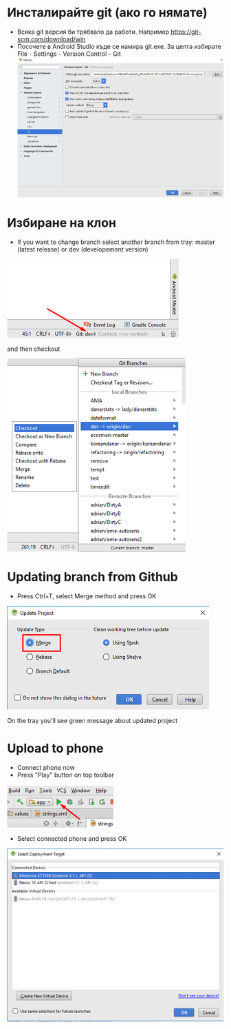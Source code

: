 # Инсталирайте git (ако го нямате)
* Всяка git версия би трябвало да работи. Например https://git-scm.com/download/win
* Посочете в Android Studio къде се намира git.exe. За целта избирате File - Settings - Version Control - Git
![](images/git.png)

# Избиране на клон
* If you want to change branch select another branch from tray: master (latest release) or dev (developement version)

![](images/branchintray.png)

and then checkout

![](images/checkout.png)

# Updating branch from Github
* Press Ctrl+T, select Merge method and press OK

![](images/merge.png)

On the tray you'll see green message about updated project

# Upload to phone
* Connect phone now
* Press "Play" button on top toolbar

![](images/play.png)

* Select connected phone and press OK

![](images/connectedphone.png)
